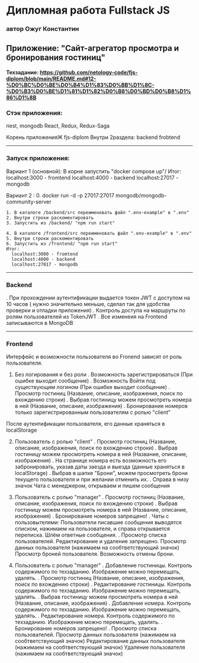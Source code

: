 # Дипломная работа Fullstack JS
### автор Ожуг Константин

## Приложение: "Cайт-агрегатор просмотра и бронирования гостиниц"

#### Техзадание: https://github.com/netology-code/fjs-diplom/blob/main/README.md#12-%D0%BC%D0%BE%D0%B4%D1%83%D0%BB%D1%8C-%D0%B3%D0%BE%D1%81%D1%82%D0%B8%D0%BD%D0%B8%D1%86%D1%8B

### Стэк приложения:
  nest, mongodb
  React, Redux, Redux-Saga

  Корень приложенияЖ fjs-diplom
  Внутри  2раздела:
    backend
    frobtend

-----

### Запуск приложения:
  Вариант 1 (основной): В корне запустить "docker compose up"/
  Итог:
    localhost:3000 - fromtend
    localhost:4000 - backend
    localhost:27017 - mongodb

  Вариант 2 : 
    0. docker run -d -p 27017:27017 mongodb/mongodb-community-server

    1. В каталоге /backend/src переименовать файл ".env-example" в ".env"
    2. Внутри строки раскоментировать
    3. Запустить из /backend/ "npm run start"
    
    4. В каталоге /frontend/src переименовать файл ".env-example" в ".env"
    5. Внутри строки раскоментировать
    6. Запустить из /frontend/ "npm run start" 
    Итог:
      localhost:3000 - fromtend
      localhost:4000 - backend
      localhost:27017 - mongodb

-----

### Backend
. При прохождении аутентификации выдается токен JWT с доступом на 10 часов ( нужно значительно меньше, сделал так для удобства проверки и отладки приложения)
. Контроль доступа на маршруты по ролям пользователей из TokenJWT
. Все изменеия на Frontend записываются в MongoDB

-----

### Frontend
Интерфейс и возможности пользователя во Fronend зависят от роль пользователя.

1. Без логирования и без роли
  . Возможность зарегистрироваться (При ошибке выходит сообщение)
  . Возможность Войти под существующим логином  (При ошибке выходит сообщение)
  . Просмотр гостиниц (Название, описание, изображения, поиск по вхождению строки)
  . Выбрав гостиницу можем просмотреть номера в ней  (Название, описание, изображения)
  . Бронирование номеров только зарегистрированным пользователям с ролью "client"

После аутентификации пользователя, его данные храняться в localStorage

2. Пользователь с ролью "client"
  . Просмотр гостиниц (Название, описание, изображения, поиск по вхождению строки)
  . Выбрав гостиницу можем просмотреть номера в ней (Название, описание, изображения)
  . На странице номера есть возможность его забронировать, указав даты заезда и выезда (данные храняться в localStorage)
  . Выбрав в шапке "Брони", можем просмотреть брони текущего пользователя
    и при желании отменить их.
  . Справа в низу значок Чата с менеджером, открываем и пишем сообщения

3. Пользователь с ролью "manager"
  . Просмотр гостиниц (Название, описание, изображения, поиск по вхождению строки)
  . Выбрав гостиницу можем просмотреть номера в ней  (Название, описание, изображения)
  . Бронирование номеров запрещено!
  . Чаты с пользовытелями:
    Пользователи писавшие сообщения выводятся списком, нажимаем на пользователя, и справа
    открывается переписка. Шлём ответные сообщения.
  . Просмотр списка пользователей. Редактирование и удаление запрещено.
      Просмотр данных пользователя (нажимаем на сообтветствующий значок)
      Просмотр броней пользователя. Возможность отмены брони.

4. Пользователь с ролью "manager"
  . Добавление гостиницы. Контроль содержимого по техзаданию. Изображение можно перемещать, удалять.
  . Просмотр гостиниц (Название, описание, изображения, поиск по вхождению строки)
    . Редактирование гостиницы. Контроль содержимого по техзаданию. Изображение можно перемещать, удалять.
  . Выбрав гостиницу можем просмотреть номера в ней  (Название, описание, изображения)
    . Добавление номера. Контроль содержимого по техзаданию. Изображение можно перемещать, удалять.
    . Редактирование номера. Контроль содержимого по техзаданию. Изображение можно перемещать, удалять.
  . Бронирование номеров запрещено!
  . Просмотр списка пользователей.
      Просмотр данных пользователя (нажимаем на сообтветствующий значок)
      Редактирование данных пользователя (нажимаем на сообтветствующий значок)
      Удаление пользователя (нажимаем на сообтветствующий значок)

      



